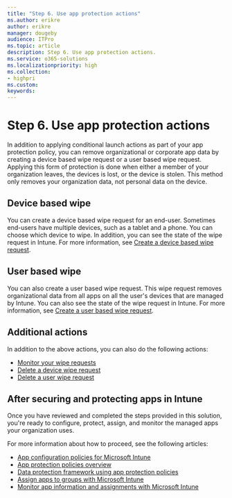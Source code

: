 ```yaml
---
title: "Step 6. Use app protection actions"
ms.author: erikre
author: erikre
manager: dougeby
audience: ITPro
ms.topic: article
description: Step 6. Use app protection actions.
ms.service: o365-solutions
ms.localizationpriority: high
ms.collection:
- highpri
ms.custom:
keywords:
---
```


# Step 6. Use app protection actions

In addition to applying conditional launch actions as part of your app protection policy, you can remove organizational or corporate app data by creating a device based wipe request or a user based wipe request. Applying this form of protection is done when either a member of your organization leaves, the devices is lost, or the device is stolen. This method only removes your organization data, not personal data on the device.

## Device based wipe

You can create a device based wipe request for an end-user. Sometimes end-users have multiple devices, such as a tablet and a phone. You can choose which device to wipe. In addition, you can see the state of the wipe request in Intune. For more information, see [Create a device based wipe request](/mem/intune/apps/apps-selective-wipe#create-a-device-based-wipe-request).

## User based wipe

You can also create a user based wipe request. This wipe request removes organizational data from all apps on all the user's devices that are managed by Intune. You can also see the state of the wipe request in Intune. For more information, see [Create a user based wipe request](/mem/intune/apps/apps-selective-wipe#create-a-user-based-wipe-request).

## Additional actions

In addition to the above actions, you can also do the following actions:
- [Monitor your wipe requests](/mem/intune/apps/apps-selective-wipe#monitor-your-wipe-requests)
- [Delete a device wipe request](/mem/intune/apps/apps-selective-wipe#delete-a-device-wipe-request)
- [Delete a user wipe request](/mem/intune/apps/apps-selective-wipe#delete-a-user-wipe-request)

## After securing and protecting apps in Intune

Once you have reviewed and completed the steps provided in this solution, you're ready to configure, protect, assign, and monitor the managed apps your organization uses.

For more information about how to proceed, see the following articles:
- [App configuration policies for Microsoft Intune](/mem/intune/apps/app-configuration-policies-overview)
- [App protection policies overview](/mem/intune/apps/app-protection-policy)
- [Data protection framework using app protection policies](/mem/intune/apps/app-protection-framework)
- [Assign apps to groups with Microsoft Intune](/mem/intune/apps/apps-deploy)
- [Monitor app information and assignments with Microsoft Intune](/mem/intune/apps/apps-monitor)
